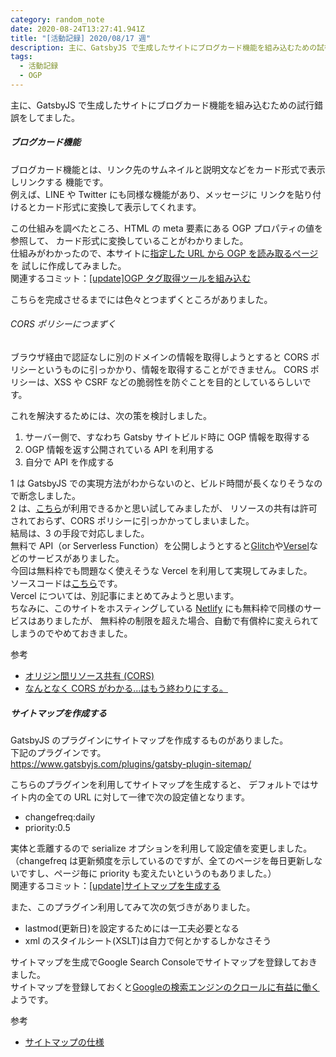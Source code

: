 ```yaml
---
category: random_note
date: 2020-08-24T13:27:41.941Z
title: "[活動記録] 2020/08/17 週"
description: 主に、GatsbyJS で生成したサイトにブログカード機能を組み込むための試行錯誤をしてました。
tags:
  - 活動記録
  - OGP
---
```

主に、GatsbyJS で生成したサイトにブログカード機能を組み込むための試行錯誤をしてました。

##### ブログカード機能

ブログカード機能とは、リンク先のサムネイルと説明文などをカード形式で表示しリンクする
機能です。  
例えば、LINE や Twitter にも同様な機能があり、メッセージに
リンクを貼り付けるとカード形式に変換して表示してくれます。

この仕組みを調べたところ、HTML の meta 要素にある OGP プロパティの値を参照して、
カード形式に変換していることがわかりました。  
仕組みがわかったので、本サイトに[指定した URL から OGP を読み取るページ](/sandbox)を
試しに作成してみました。  
関連するコミット：[[update]OGP タグ取得ツールを組み込む](https://github.com/jiri3/kotsu2to/commit/7108698cea24760e4dfdde53a69cf8fa03ef4846)

こちらを完成させるまでには色々とつまずくところがありました。

###### CORS ポリシーにつまずく

ブラウザ経由で認証なしに別のドメインの情報を取得しようとすると CORS ポリシーというものに引っかかり、情報を取得することができません。
CORS ポリシーは、XSS や CSRF などの脆弱性を防ぐことを目的としているらしいです。

これを解決するためには、次の策を検討しました。

1. サーバー側で、すなわち Gatsby サイトビルド時に OGP 情報を取得する
2. OGP 情報を返す公開されている API を利用する
3. 自分で API を作成する

1 は GatsbyJS での実現方法がわからないのと、ビルド時間が長くなりそうなので断念しました。  
2 は、[こちら](https://site.appp.la/)が利用できるかと思い試してみましたが、
リソースの共有は許可されておらず、CORS ポリシーに引っかかってしまいました。  
結局は、3 の手段で対応しました。  
無料で API（or Serverless Function）を公開しようとすると[Glitch](https://glitch.com/)や[Versel](https://vercel.com/)などのサービスがありました。  
今回は無料枠でも問題なく使えそうな Vercel を利用して実現してみました。  
ソースコードは[こちら](https://github.com/jiri3/ogp-api)です。  
Vercel については、別記事にまとめてみようと思います。  
ちなみに、このサイトをホスティングしている [Netlify](https://docs.netlify.com/functions/overview/#manage-your-serverless-functions) にも無料枠で同様のサービスはありましたが、
無料枠の制限を超えた場合、自動で有償枠に変えられてしまうのでやめておきました。

参考

- [オリジン間リソース共有 (CORS)](https://developer.mozilla.org/ja/docs/Web/HTTP/CORS)
- [なんとなく CORS がわかる...はもう終わりにする。](https://qiita.com/att55/items/2154a8aad8bf1409db2b)

##### サイトマップを作成する

GatsbyJS のプラグインにサイトマップを作成するものがありました。  
下記のプラグインです。  
https://www.gatsbyjs.com/plugins/gatsby-plugin-sitemap/

こちらのプラグインを利用してサイトマップを生成すると、
デフォルトではサイト内の全ての URL に対して一律で次の設定値となります。

- changefreq:daily
- priority:0.5

実体と乖離するので serialize オプションを利用して設定値を変更しました。  
（changefreq は更新頻度を示しているのですが、全てのページを毎日更新しないですし、ページ毎に priority も変えたいというのもありました。）  
関連するコミット：[[update]サイトマップを生成する](https://github.com/jiri3/kotsu2to/commit/45dbee459695a1a17e92990c301f58cf06ddc58f)

また、このプラグイン利用してみて次の気づきがありました。

- lastmod(更新日)を設定するためには一工夫必要となる
- xml のスタイルシート(XSLT)は自力で何とかするしかなさそう

サイトマップを生成でGoogle Search Consoleでサイトマップを登録しておきました。  
サイトマップを登録しておくと[Googleの検索エンジンのクロールに有益に働く](https://support.google.com/webmasters/answer/156184?hl=ja&ref_topic=4581190)ようです。

参考

- [サイトマップの仕様](https://www.sitemaps.org/protocol.html)
